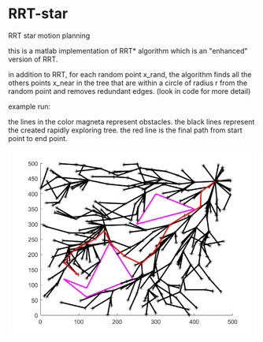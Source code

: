 # RRT-star
RRT star motion planning

this is a matlab implementation of RRT* algorithm which is an "enhanced" version of RRT.

in addition to RRT, for each random point x_rand, the algorithm finds all the others points x_near in the tree that are within a circle of radius r
from the random point and removes redundant edges. (look in code for more detail)

example run:

the lines in the color magneta represent obstacles.
the black lines represent the created rapidly exploring tree.
the red line is the final path from start point to end point.


![alt text](https://raw.githubusercontent.com/TamerMograbi/RRT-star/master/RRTstartExample.png)

